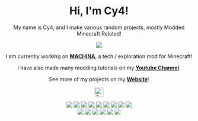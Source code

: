 <h1 align="center">Hi, I'm Cy4!</h1>
<p align="center">My name is Cy4, and I make various random projects, mostly Modded Minecraft Related!</p>
<p align="center"><img src="https://github-readme-streak-stats.herokuapp.com/?user=Cy4Shot&theme=black-ice&hide_border=true&stroke=0000&background=060A0CD0&ring=00FEFE&fire=00FEFE&currstreaklabel=00FEFE"/></p>
<p align="center">I am currently working on <a href="https://cy4mods.me/machina"><strong>MACHINA</strong></a>, a tech / exploration mod for Minecraft!</p>
<p align="center">I have also made many modding tutorials on my <a href="https://youtube.com/@cy4"><strong>Youtube Channel</strong></a>.</p>
<p align="center">See more of my projects on my <a href="https://cy4mods.me"><strong>Website</strong></a>!</p>
<p align="center"> <img src="https://komarev.com/ghpvc/?username=Cy4Shot&style=for-the-badge&color=005555" alt="Cy4Shot" height="24px"/> </p>
<div align="center">
  <img src="https://img.shields.io/badge/Git-F05032?style=for-the-badge&logo=git&logoColor=white">
  <img src="https://img.shields.io/badge/html5-%23E34F26.svg?style=for-the-badge&logo=html5&logoColor=white">
  <img src="https://img.shields.io/badge/java-%23ED8B00.svg?style=for-the-badge&logo=OpenJDK&logoColor=white">
  <img src="https://img.shields.io/badge/JavaScript-F7DF1E?style=for-the-badge&logo=javascript&logoColor=black">
  <img src="https://img.shields.io/badge/c%23-%23239120.svg?style=for-the-badge&logo=c-sharp&logoColor=white">
  <img src="https://img.shields.io/badge/latex-%23008080.svg?style=for-the-badge&logo=latex&logoColor=white">
  <img src="https://img.shields.io/badge/python-3670A0?style=for-the-badge&logo=python&logoColor=ffdd54">
  <img src="https://img.shields.io/badge/CSS-1572B6?style=for-the-badge&logo=css3&logoColor=white">
  <img src="https://img.shields.io/badge/typescript-%23007ACC.svg?style=for-the-badge&logo=typescript&logoColor=white">
</div>
<div align="center">
  <img src="https://img.shields.io/badge/Eclipse-FE7A16.svg?style=for-the-badge&logo=Eclipse&logoColor=white">
  <img src="https://img.shields.io/badge/Linux-FCC624?style=for-the-badge&logo=linux&logoColor=black">
  <img src="https://img.shields.io/badge/Android-3DDC84?style=for-the-badge&logo=android&logoColor=white">
  <img src="https://img.shields.io/badge/Windows-0078D6?style=for-the-badge&logo=windows&logoColor=white">
  <img src="https://img.shields.io/badge/Visual_Studio_Code-0078D4?style=for-the-badge&logo=visual%20studio%20code&logoColor=white">
  <img src="https://img.shields.io/badge/Obsidian-%23483699.svg?style=for-the-badge&logo=obsidian&logoColor=white">
</div>
